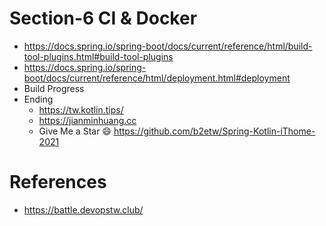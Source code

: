 # Section-6 CI & Docker
* https://docs.spring.io/spring-boot/docs/current/reference/html/build-tool-plugins.html#build-tool-plugins
* https://docs.spring.io/spring-boot/docs/current/reference/html/deployment.html#deployment
* Build Progress
* Ending
  * https://tw.kotlin.tips/
  * https://jianminhuang.cc
  * Give Me a Star 😄 https://github.com/b2etw/Spring-Kotlin-iThome-2021

# References
* https://battle.devopstw.club/
